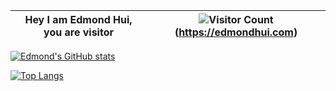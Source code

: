| Hey I am Edmond Hui, you are visitor | ![Visitor Count](https://profile-counter.glitch.me/edmondthui/count.svg)(https://edmondhui.com) |
|--------------------------------------|--------------------------------------------------------------------------|

[![Edmond's GitHub stats](https://github-readme-stats.vercel.app/api?username=edmondthui)](https://edmondhui.com)

[![Top Langs](https://github-readme-stats.vercel.app/api/top-langs/?username=edmondthui&layout=compact)](https://edmondhui.com)

